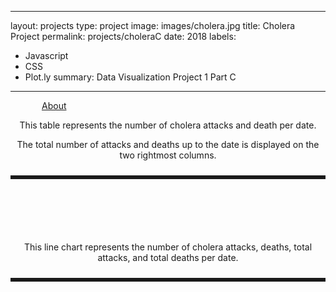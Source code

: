 
---
layout: projects
type: project
image: images/cholera.jpg
title: Cholera Project
permalink: projects/choleraC
date: 2018
labels:
  - Javascript
  - CSS
  - Plot.ly
summary: Data Visualization Project 1 Part C
---
<!DOCTYPE html>
<html lang="en">
<head>
  <meta charset="UTF-8">
  <title>Cholera Deaths</title>
</head>
<head>
  <script src="https://cdn.plot.ly/plotly-latest.min.js"></script>
  <link rel="stylesheet" href="https://cdnjs.cloudflare.com/ajax/libs/semantic-ui/2.2.2/semantic.min.css">
</head>
<!--4. Allow the user-->
<nav class="ui stackable menu">
  <a style="padding-top: 8px; padding-left: 50px;" href="https://mserai.github.io/projects/cholera">About</a>
</nav>
<body>
<div class="ui fluid container">
  <div id="table"style="padding-left: 450px; width: 600px"></div>
</div>
<div id="summary"style="padding-bottom: 10px">
  <p align="center">This table represents the number of cholera attacks and death per date.
  </p>
  <p align="center">The total number of attacks and deaths up to the date is displayed on the two rightmost columns.
  </p>
</div>
<div>
  <div class="ui fluid container">
    <div style="border-style: solid"></div>
  </div>
</div>
<div class="ui fluid container">
  <div id="plots"style="margin: 100px"></div>
</div>
  <div id="summary2"style="padding-bottom: 10px">
    <p align="center">This line chart represents the number of cholera attacks, deaths, total attacks, and total deaths per date.
    </p>
  </div>
<div>
  <div class="ui fluid container">
    <div style="border-style: solid"></div>
  </div>
</div>
<script>
  /*1. Read in the choleraDeaths.tsv data file*/
  Plotly.d3.tsv("https://raw.githubusercontent.com/mserai/Cholera/master/choleraDeaths.tsv", function(err, rows){
    function unpack(row, key) {
      return row.map(function(row) { return row[key]; });
    }
    var header = Plotly.d3.keys(rows[0]);
    var headerData = [];
    var cellData = [];
    var totalAttack = ["1"];
    var totalDeath = ["1"];
    /*Grab*/
    for (i = 0; i < header.length; i++) {
      headerValue = [header[i]];
      headerData[i] = headerValue;
      cellValue = unpack(rows, header[i]);
      cellData[i] = cellValue;
    }
    for (i = 0; i < cellData[1].length; i++) {
      var dateValue = cellData[1][i].split(' ')[0];
      cellData[1][i] = dateValue;
    }
    for(i = 1; i< cellData[1].length; i++){
      totalAttack[i] = parseInt(cellData[1][i], 10) + parseInt(totalAttack[i-1], 10);
      totalAttack[i] = totalAttack[i].toString();
      totalDeath[i] = parseInt(cellData[2][i], 10) + parseInt(totalDeath[i-1], 10);
      totalDeath[i] = totalDeath[i].toString();
    }
    headerData.push(["Total Attacks"]);
    headerData.push(["Total Deaths"]);
    cellData.push(totalAttack);
    cellData.push(totalDeath);
    /*2. Create a Plot.ly table of attacks...*/
    var tableData = [{
      type: 'table',
      columnwidth: [50,50,50,50,50],
      columnorder: [0,1,2,3,4],
      header: {
        values: headerData,
        align: "center",
        font: {family: "Helvetica", size: 11, color: "white"},
        line: {color: 'rgb(50, 50, 50)',width: 1, },
        fill: {color: ['green']}
      },
      cells: {
        values: cellData,
        align: "center",
        font: {family: "Helvetica", size: 11, color: ["black"]},
        line: {color: "black", width: 1},
        fill: {color: ['rgb(144, 238, 144)','white']}
      }
    }];
    /*3. Create a line chart showing...*/
    trace1 = {
      x: cellData[0],
      y: cellData[1],
      mode: 'lines',
      name: 'Attacks per Day'
    };
    trace2 = {
      x: cellData[0],
      y: cellData[2],
      mode: 'lines',
      name: 'Deaths per Day'
    };
    trace3 = {
      x: cellData[0],
      y: totalAttack,
      mode: 'lines',
      name: 'Total Attacks'
    };
    trace4 = {
      x: cellData[0],
      y: totalDeath,
      mode: 'lines',
      name: 'Total Deaths'
    };
    var plotsData = [trace1, trace2, trace3, trace4];
    /* Titles*/
    var tableTitle = {
      title: "Table of Cholera Attacks and Deaths"
    };
    var plotsTitle = {
      title: 'Cholera Attacks and Deaths by Date',
      yaxis: {
        title: 'Attacks and Deaths per day'
      }
    };
    /*Go*/
    Plotly.plot('table', tableData, tableTitle);
    Plotly.plot('plots', plotsData, plotsTitle);
  });
</script>
</body>
